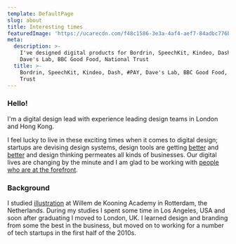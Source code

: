 ```yaml
---
template: DefaultPage
slug: about
title: Interesting times
featuredImage: 'https://ucarecdn.com/f48c1586-3e3a-4af4-aef7-84adbc776b52/'
meta:
  description: >-
    I've designed digital products for Bordrin, SpeechKit, Kindeo, Dash, #PAY,
    Dave's Lab, BBC Good Food, National Trust
  title: >-
    Bordrin, SpeechKit, Kindeo, Dash, #PAY, Dave's Lab, BBC Good Food, National
    Trust
---
```

### Hello!

I'm a digital design lead with experience leading design teams in London and Hong Kong.

I feel lucky to live in these exciting times when it comes to digital design; startups are devising design systems, design tools are getting [better](https://medium.com/sketch-app-sources/sketch-58-smart-layout-117616e6c241) and [better](https://www.framer.com/) and design thinking permeates all kinds of businesses. Our digital lives are changing by the minute and I am glad to be working with [people who are at the forefront](https://chengbao.com.hk/).

### Background

I studied [illustration](https://dribbble.com/tkdo) at Willem de Kooning Academy in Rotterdam, the Netherlands. During my studies I spent some time in Los Angeles, USA and soon after graduating I moved to London, UK. I learned design and branding from some the best in the business, but moved on to working for a number of tech startups in the first half of the 2010s.
